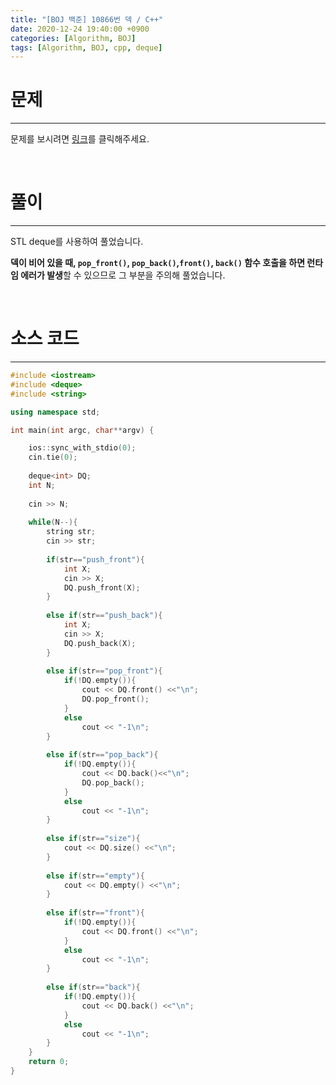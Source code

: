 ```yaml
---
title: "[BOJ 백준] 10866번 덱 / C++"
date: 2020-12-24 19:40:00 +0900
categories: [Algorithm, BOJ]
tags: [Algorithm, BOJ, cpp, deque]
---
```




# **문제**

---



문제를 보시려면 [링크](https://www.acmicpc.net/problem/10866)를 클릭해주세요. 

<br/>

# **풀이**

---

STL deque를 사용하여 풀었습니다.

**덱이 비어 있을 때, `pop_front()`, `pop_back()`,`front()`, `back()` 함수 호출을 하면 런타임 에러가 발생**할 수 있으므로 그 부분을 주의해 풀었습니다.



<br/>

# **소스 코드**

---



```c++
#include <iostream>
#include <deque>
#include <string>

using namespace std;

int main(int argc, char**argv) {

	ios::sync_with_stdio(0);
	cin.tie(0);
		
	deque<int> DQ;
	int N;
	
	cin >> N;
	
	while(N--){
		string str;
		cin >> str;
		
		if(str=="push_front"){
			int X;
			cin >> X;
			DQ.push_front(X);
		}
		
		else if(str=="push_back"){
			int X;
			cin >> X;
			DQ.push_back(X);
		}
		
		else if(str=="pop_front"){
			if(!DQ.empty()){
				cout << DQ.front() <<"\n";
				DQ.pop_front();
			}
			else
				cout << "-1\n";
		}
		
		else if(str=="pop_back"){
			if(!DQ.empty()){
				cout << DQ.back()<<"\n";
				DQ.pop_back();
			}
			else
				cout << "-1\n";
		}
		
		else if(str=="size"){
			cout << DQ.size() <<"\n";
		}
		
		else if(str=="empty"){
			cout << DQ.empty() <<"\n";
		}
		
		else if(str=="front"){
			if(!DQ.empty()){
				cout << DQ.front() <<"\n";
			}
			else
				cout << "-1\n";
		}
		
		else if(str=="back"){
			if(!DQ.empty()){
				cout << DQ.back() <<"\n";
			}
			else
				cout << "-1\n";
		}
	}		
	return 0;
}
```

<br/>

<br/>